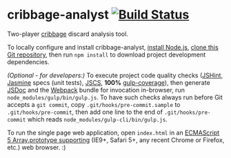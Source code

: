 # cribbage-analyst [![Build Status](https://travis-ci.org/markafitzgerald1/cribbage-analyst.svg?branch=master)](https://travis-ci.org/markafitzgerald1/cribbage-analyst)
Two-player [cribbage](https://en.wikipedia.org/wiki/Cribbage) discard analysis tool.

To locally configure and install cribbage-analyst, [install Node.js](https://nodejs.org/en/), [clone this Git repository](https://help.github.com/articles/cloning-a-repository/), then run `npm install` to download project development dependencies.

_(Optional - for developers:)_ To execute project code quality checks ([JSHint](http://jshint.com/), [Jasmine](http://jasmine.github.io/2.4/introduction.html) specs (unit tests), [JSCS](http://jscs.info/), **100%** [gulp-coverage](https://github.com/dylanb/gulp-coverage)), then generate [JSDoc](http://usejsdoc.org/index.html) and the [Webpack](https://webpack.github.io/) bundle for invocation in-browser, run `node_modules/gulp/bin/gulp.js`. To have such checks always run before Git accepts a `git commit`, copy `.git/hooks/pre-commit.sample` to `.git/hooks/pre-commit`, then add one line to the end of `.git/hooks/pre-commit` which reads `node_modules/gulp-cli/bin/gulp.js`.

To run the single page web application, open `index.html` in an [ECMAScript 5 Array.prototype supporting](http://kangax.github.io/compat-table/es5/) (IE9+, Safari 5+, any recent Chrome or Firefox, etc.) web browser. :)
